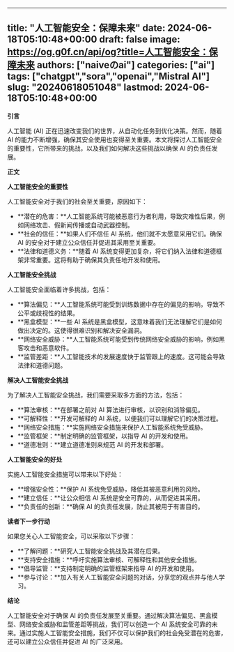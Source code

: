 
---
title: "人工智能安全：保障未来"
date: 2024-06-18T05:10:48+00:00
draft: false
image: https://og.g0f.cn/api/og?title=人工智能安全：保障未来
authors: ["naiveのai"]
categories: ["ai"]
tags: ["chatgpt","sora","openai","Mistral AI"]
slug: "20240618051048"
lastmod: 2024-06-18T05:10:48+00:00
---
**引言**

人工智能 (AI) 正在迅速改变我们的世界，从自动化任务到优化决策。然而，随着 AI 的能力不断增强，确保其安全使用也变得至关重要。本文将探讨人工智能安全的重要性，它所带来的挑战，以及我们如何解决这些挑战以确保 AI 的负责任发展。

**正文**

**人工智能安全的重要性**

人工智能安全对于我们的社会至关重要，原因如下：

* **潜在的危害：**人工智能系统可能被恶意行为者利用，导致灾难性后果，例如网络攻击、假新闻传播或自动武器控制。
* **社会的信任：**如果人们不信任 AI 系统，他们就不太愿意采用它们。确保 AI 的安全对于建立公众信任并促进其采用至关重要。
* **法律和道德义务：**随着 AI 系统变得更加复杂，将它们纳入法律和道德框架非常重要。这将有助于确保其负责任地开发和使用。

**人工智能安全挑战**

人工智能安全面临着许多挑战，包括：

* **算法偏见：**人工智能系统可能受到训练数据中存在的偏见的影响，导致不公平或歧视性的结果。
* **黑盒模型：**一些 AI 系统是黑盒模型，这意味着我们无法理解它们是如何做出决定的。这使得很难识别和解决安全漏洞。
* **网络安全威胁：**人工智能系统可能受到传统网络安全威胁的影响，例如黑客攻击和恶意软件。
* **监管差距：**人工智能技术的发展速度快于监管跟上的速度。这可能会导致法律和道德问题。

**解决人工智能安全挑战**

为了解决人工智能安全挑战，我们需要采取多方面的方法，包括：

* **算法审核：**在部署之前对 AI 算法进行审核，以识别和消除偏见。
* **可解释性：**开发可解释的 AI 系统，以便我们可以理解它们的决策过程。
* **网络安全措施：**实施网络安全措施来保护人工智能系统免受威胁。
* **监管框架：**制定明确的监管框架，以指导 AI 的开发和使用。
* **道德准则：**建立道德准则来规范 AI 的开发和部署。

**人工智能安全的好处**

实施人工智能安全措施可以带来以下好处：

* **增强安全性：**保护 AI 系统免受威胁，降低其被恶意利用的风险。
* **建立信任：**让公众相信 AI 系统是安全可靠的，从而促进其采用。
* **负责任的创新：**确保 AI 的负责任发展，防止其被用于有害目的。

**读者下一步行动**

如果您关心人工智能安全，可以采取以下步骤：

* **了解问题：**研究人工智能安全挑战及其潜在后果。
* **支持安全措施：**呼吁实施算法审核、可解释性和其他安全措施。
* **倡导监管：**支持制定明确的监管框架来指导 AI 的开发和使用。
* **参与讨论：**加入有关人工智能安全问题的对话，分享您的观点并与他人学习。

**结论**

人工智能安全对于确保 AI 的负责任发展至关重要。通过解决算法偏见、黑盒模型、网络安全威胁和监管差距等挑战，我们可以创造一个 AI 系统安全可靠的未来。通过实施人工智能安全措施，我们不仅可以保护我们的社会免受潜在的危害，还可以建立公众信任并促进 AI 的广泛采用。